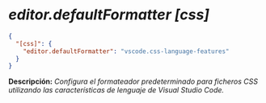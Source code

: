 <!-- Autor: Daniel Benjamin Perez Morales -->
<!-- GitHub: https://github.com/DanielBenjaminPerezMoralesDev13 -->
<!-- Gitlab: https://gitlab.com/DanielBenjaminPerezMoralesDev13 -->
<!-- Correo electrónico: danielperezdev@proton.me -->

# ***editor.defaultFormatter [css]***

```json
{
  "[css]": {
    "editor.defaultFormatter": "vscode.css-language-features"
  }
}
```

**Descripción:** *Configura el formateador predeterminado para ficheros CSS utilizando las características de lenguaje de Visual Studio Code.*
